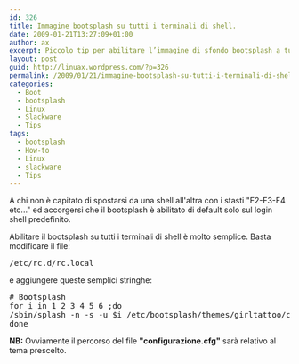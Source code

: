 ```yaml
---
id: 326
title: Immagine bootsplash su tutti i terminali di shell.
date: 2009-01-21T13:27:09+01:00
author: ax
excerpt: Piccolo tip per abilitare l’immagine di sfondo bootsplash a tutte le console.
layout: post
guid: http://linuax.wordpress.com/?p=326
permalink: /2009/01/21/immagine-bootsplash-su-tutti-i-terminali-di-shell/
categories:
  - Boot
  - bootsplash
  - Linux
  - Slackware
  - Tips
tags:
  - bootsplash
  - How-to
  - Linux
  - slackware
  - Tips
---
```

A chi non è capitato di spostarsi da una shell all'altra con i stasti "F2-F3-F4 etc..." ed accorgersi che il bootsplash è abilitato di default solo sul login shell predefinito.

Abilitare il bootsplash su tutti i terminali di shell è molto semplice. Basta modificare il file:

<pre>/etc/rc.d/rc.local</pre>

e aggiungere queste semplici stringhe:

<pre># Bootsplash
for i in 1 2 3 4 5 6 ;do
/sbin/splash -n -s -u $i /etc/bootsplash/themes/girltattoo/config/girltattoo.cfg &gt; /dev/null
done</pre>

**NB:** Ovviamente il percorso del file **"configurazione.cfg"** sarà relativo al tema prescelto.

#